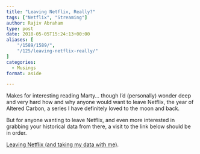 ```yaml
---
title: "Leaving Netflix, Really?"
tags: ["Netflix", "Streaming"]
author: Rajiv Abraham
type: post
date: 2018-05-05T15:24:13+00:00
aliases: [
    "/1589/1589/",
    "/125/leaving-netflix-really/"
]
categories:
  - Musings
format: aside

---
```

Makes for interesting reading Marty&#8230; though I&#8217;d (personally) wonder deep and very hard how and why anyone would want to leave Netflix, the year of Altered Carbon, a series I have definitely loved to the moon and back.

But for anyone wanting to leave Netflix, and even more interested in grabbing your historical data from there, a visit to the link below should be in order.

<a href="https://martymcgui.re/2018/05/04/151337/" target="_blank" rel="noopener">Leaving Netflix (and taking my data with me)</a>.